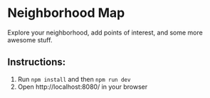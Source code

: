 # Neighborhood Map
Explore your neighborhood, add points of interest, and some more awesome stuff.

## Instructions:
1. Run `npm install` and then `npm run dev`
2. Open http://localhost:8080/ in your browser

